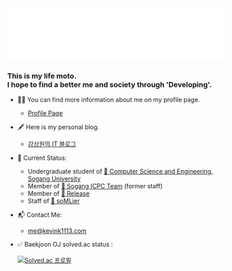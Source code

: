<!--
<img src="https://github.com/kevink1113/kevink1113/blob/master/HELLO.gif?raw=true">
-->
<!-- 원래 파일
<img src="https://raw.githubusercontent.com/kevink1113/kevink1113/master/WWW3.gif">
-->
[![Profile page](https://raw.githubusercontent.com/kevink1113/kevink1113/master/WWW3.gif)](https://kevink1113.com) 

<!--
<h1>Stay hungry.<br>Stay foolish.</h1>
-->
<h3>This is my life moto.<br>I hope to find a better me and society through 'Developing'.</h3> 

- 👨‍💻 You can find more information about me on my profile page.
  - [Profile Page](https://kevink1113.com)

- 🖋 Here is my personal blog.
  - [강상원의 IT 블로그](https://kevink1113.tistory.com)

- 🌱 Current Status:
  - Undergraduate student of [🏫 Computer Science and Engineering, Sogang University](http://cs.sogang.ac.kr/cs/index_new.html)
  - Member of [🎈 Sogang ICPC Team](https://acm.sogang.ac.kr) (former staff)
  - Member of [🐧 Release](http://release.sogang.ac.kr)
  - Staff of [🍷 soMLier]()
 
- 📬 Contact Me:
  - me@kevink1113.com
  
- ✅ Baekjoon OJ solved.ac status : <br><br>
[![Solved.ac 프로필](https://github-readme-solvedac-hyp3rflow.vercel.app/api/?handle=kevink1113)](https://solved.ac/profile/kevink1113)
<!--
**kevink1113/kevink1113** is a ✨ _special_ ✨ repository because its `README.md` (this file) appears on your GitHub profile.

Here are some ideas to get you started:

- 🔭 I’m currently working on ...
- 🌱 I’m currently learning ...
- 👯 I’m looking to collaborate on ...
- 🤔 I’m looking for help with ...
- 💬 Ask me about ...
- 📫 How to reach me: ...
- 😄 Pronouns: ...
- ⚡ Fun fact: ...
-->
